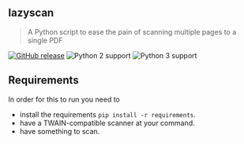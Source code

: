 ## lazyscan
> A Python script to ease the pain of scanning multiple pages to a single PDF

[![GitHub release](https://img.shields.io/github/release/BastiTee/lazyscan.svg?maxAge=2592000)](https://github.com/BastiTee/lazyscan/releases/latest)
![Python 2 support](https://img.shields.io/badge/python2-stable-green.svg)
![Python 3 support](https://img.shields.io/badge/python3-stable-green.svg)

## Requirements

In order for this to run you need to

* install the requirements `pip install -r requirements`.
* have a TWAIN-compatible scanner at your command.
* have something to scan.

